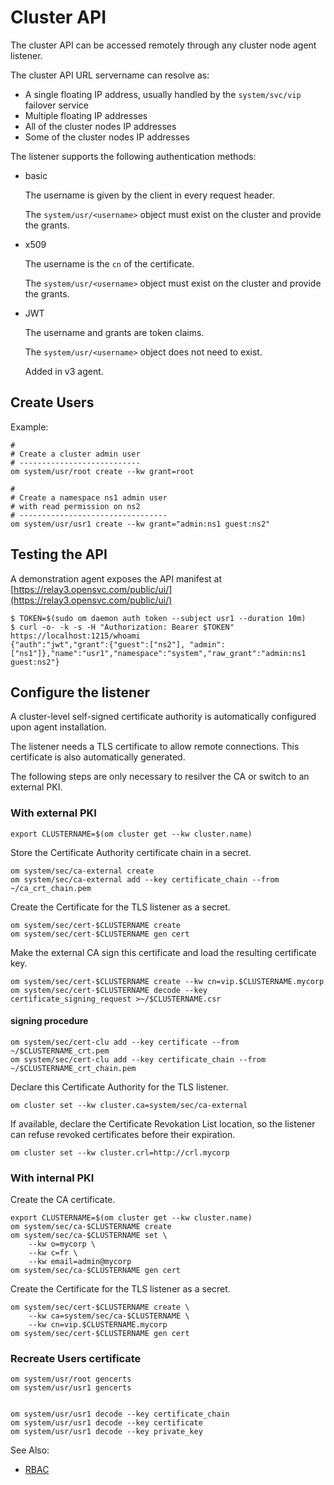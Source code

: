 # Cluster API

The cluster API can be accessed remotely through any cluster node agent listener.

The cluster API URL servername can resolve as:

* A single floating IP address, usually handled by the `system/svc/vip` failover service
* Multiple floating IP addresses
* All of the cluster nodes IP addresses
* Some of the cluster nodes IP addresses

The listener supports the following authentication methods:

* basic

  The username is given by the client in every request header.

  The `system/usr/<username>` object must exist on the cluster and provide the grants.

* x509

  The username is the `cn` of the certificate.

  The `system/usr/<username>` object must exist on the cluster and provide the grants.

* JWT

  The username and grants are token claims.

  The `system/usr/<username>` object does not need to exist.

  Added in v3 agent.

## Create Users

Example:

    #
    # Create a cluster admin user
    # ---------------------------
    om system/usr/root create --kw grant=root

    #
    # Create a namespace ns1 admin user
    # with read permission on ns2
    # ---------------------------------
    om system/usr/usr1 create --kw grant="admin:ns1 guest:ns2"


## Testing the API

A demonstration agent exposes the API manifest at [https://relay3.opensvc.com/public/ui/](https://relay3.opensvc.com/public/ui/)

    $ TOKEN=$(sudo om daemon auth token --subject usr1 --duration 10m)
    $ curl -o- -k -s -H "Authorization: Bearer $TOKEN" https://localhost:1215/whoami
    {"auth":"jwt","grant":{"guest":["ns2"], "admin": ["ns1"]},"name":"usr1","namespace":"system","raw_grant":"admin:ns1 guest:ns2"}

## Configure the listener

A cluster-level self-signed certificate authority is automatically configured upon agent installation.

The listener needs a TLS certificate to allow remote connections. This certificate is also automatically generated.

The following steps are only necessary to resilver the CA or switch to an external PKI.


### With external PKI

    export CLUSTERNAME=$(om cluster get --kw cluster.name)

Store the Certificate Authority certificate chain in a secret.

    om system/sec/ca-external create
    om system/sec/ca-external add --key certificate_chain --from ~/ca_crt_chain.pem

Create the Certificate for the TLS listener as a secret.

    om system/sec/cert-$CLUSTERNAME create
    om system/sec/cert-$CLUSTERNAME gen cert

Make the external CA sign this certificate and load the resulting certificate key.

    om system/sec/cert-$CLUSTERNAME create --kw cn=vip.$CLUSTERNAME.mycorp
    om system/sec/cert-$CLUSTERNAME decode --key certificate_signing_request >~/$CLUSTERNAME.csr

#### signing procedure ####

    om system/sec/cert-clu add --key certificate --from ~/$CLUSTERNAME_crt.pem
    om system/sec/cert-clu add --key certificate_chain --from ~/$CLUSTERNAME_crt_chain.pem


Declare this Certificate Authority for the TLS listener.

    om cluster set --kw cluster.ca=system/sec/ca-external

If available, declare the Certificate Revokation List location, so the listener can refuse revoked certificates before their expiration.

    om cluster set --kw cluster.crl=http://crl.mycorp

### With internal PKI

Create the CA certificate.

    export CLUSTERNAME=$(om cluster get --kw cluster.name)
    om system/sec/ca-$CLUSTERNAME create
    om system/sec/ca-$CLUSTERNAME set \
        --kw o=mycorp \
        --kw c=fr \
        --kw email=admin@mycorp
    om system/sec/ca-$CLUSTERNAME gen cert

Create the Certificate for the TLS listener as a secret.

    om system/sec/cert-$CLUSTERNAME create \
        --kw ca=system/sec/ca-$CLUSTERNAME \
        --kw cn=vip.$CLUSTERNAME.mycorp
    om system/sec/cert-$CLUSTERNAME gen cert

### Recreate Users certificate

    om system/usr/root gencerts
    om system/usr/usr1 gencerts


    om system/usr/usr1 decode --key certificate_chain
    om system/usr/usr1 decode --key certificate
    om system/usr/usr1 decode --key private_key


<div class="warning">

See Also:

* [RBAC](agent.rbac)

</div>
